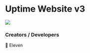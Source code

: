 # Uptime Website v3
<a href="https://discord.gg/P578T3aYbj"><img src="http://invidget.switchblade.xyz/HWjPAAs9d3"/></a>

### Creators / Developers
👤 Eleven
